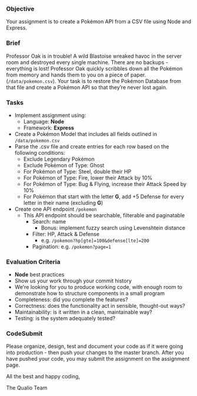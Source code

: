 ### Objective

Your assignment is to create a Pokémon API from a CSV file using Node and Express.

### Brief

Professor Oak is in trouble! A wild Blastoise wreaked havoc in the server room and destroyed every single machine. There are no backups - everything is lost! Professor Oak quickly scribbles down all the Pokémon from memory and hands them to you on a piece of paper. (`/data/pokemon.csv`). Your task is to restore the Pokémon Database from that file and create a Pokémon API so that they’re never lost again.

### Tasks

- Implement assignment using:
  - Language: **Node**
  - Framework: **Express**
- Create a Pokémon Model that includes all fields outlined in `/data/pokemon.csv`
- Parse the .csv file and create entries for each row based on the following conditions:
  - Exclude Legendary Pokémon
  - Exclude Pokémon of Type: Ghost
  - For Pokémon of Type: Steel, double their HP
  - For Pokémon of Type: Fire, lower their Attack by 10%
  - For Pokémon of Type: Bug & Flying, increase their Attack Speed by 10%
  - For Pokémon that start with the letter **G**, add +5 Defense for every letter in their name (excluding **G**)
- Create one API endpoint `/pokemon`
  - This API endpoint should be searchable, filterable and paginatable
    - Search: name
      - Bonus: implement fuzzy search using Levenshtein distance
    - Filter: HP, Attack & Defense
      - e.g. `/pokemon?hp[gte]=100&defense[lte]=200`
    - Pagination: e.g. `/pokemon?page=1`

### Evaluation Criteria

- **Node** best practices
- Show us your work through your commit history
- We're looking for you to produce working code, with enough room to demonstrate how to structure components in a small program
- Completeness: did you complete the features?
- Correctness: does the functionality act in sensible, thought-out ways?
- Maintainability: is it written in a clean, maintainable way?
- Testing: is the system adequately tested?

### CodeSubmit

Please organize, design, test and document your code as if it were going into production - then push your changes to the master branch. After you have pushed your code, you may submit the assignment on the assignment page.

All the best and happy coding,

The Qualio Team
